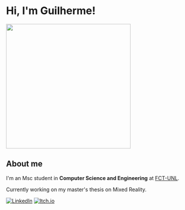 # Hi, I'm Guilherme!

<img src="https://github.com/grfigueira/grfigueira/assets/24763517/2007f0f7-cb6c-4403-bb69-6e726fad2fd7" width="340">

## About me

I'm an Msc student in **Computer Science and Engineering** at [FCT-UNL](https://www.fct.unl.pt/).

Currently working on my master's thesis on Mixed Reality.

[![LinkedIn](https://img.shields.io/badge/Linkedin-%230077B5.svg?logo=linkedin&logoColor=white)](https://www.linkedin.com/in/grfigueira/)
[![Itch.io](https://img.shields.io/badge/itch.io-%23FF0B34.svg?logo=Itch.io&logoColor=white)](https://gfigueira.itch.io/)



